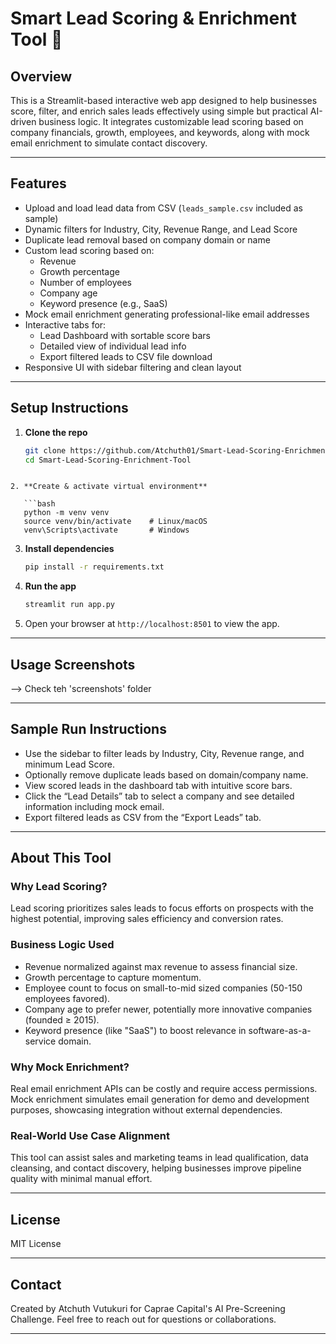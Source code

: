 
# Smart Lead Scoring & Enrichment Tool 🚀

## Overview

This is a Streamlit-based interactive web app designed to help businesses score, filter, and enrich sales leads effectively using simple but practical AI-driven business logic. It integrates customizable lead scoring based on company financials, growth, employees, and keywords, along with mock email enrichment to simulate contact discovery.

---

## Features

- Upload and load lead data from CSV (`leads_sample.csv` included as sample)  
- Dynamic filters for Industry, City, Revenue Range, and Lead Score  
- Duplicate lead removal based on company domain or name  
- Custom lead scoring based on:  
  - Revenue  
  - Growth percentage  
  - Number of employees  
  - Company age  
  - Keyword presence (e.g., SaaS)  
- Mock email enrichment generating professional-like email addresses  
- Interactive tabs for:  
  - Lead Dashboard with sortable score bars  
  - Detailed view of individual lead info  
  - Export filtered leads to CSV file download  
- Responsive UI with sidebar filtering and clean layout

---

## Setup Instructions

1. **Clone the repo**  
   ```bash
   git clone https://github.com/Atchuth01/Smart-Lead-Scoring-Enrichment-Tool.git
   cd Smart-Lead-Scoring-Enrichment-Tool
```

2. **Create & activate virtual environment**

   ```bash
   python -m venv venv
   source venv/bin/activate    # Linux/macOS
   venv\Scripts\activate       # Windows
   ```

3. **Install dependencies**

   ```bash
   pip install -r requirements.txt
   ```


4. **Run the app**

   ```bash
   streamlit run app.py
   ```

5. Open your browser at `http://localhost:8501` to view the app.

---

## Usage Screenshots

--> Check teh 'screenshots' folder

---

## Sample Run Instructions

* Use the sidebar to filter leads by Industry, City, Revenue range, and minimum Lead Score.
* Optionally remove duplicate leads based on domain/company name.
* View scored leads in the dashboard tab with intuitive score bars.
* Click the “Lead Details” tab to select a company and see detailed information including mock email.
* Export filtered leads as CSV from the “Export Leads” tab.

---

## About This Tool

### Why Lead Scoring?

Lead scoring prioritizes sales leads to focus efforts on prospects with the highest potential, improving sales efficiency and conversion rates.

### Business Logic Used

* Revenue normalized against max revenue to assess financial size.
* Growth percentage to capture momentum.
* Employee count to focus on small-to-mid sized companies (50-150 employees favored).
* Company age to prefer newer, potentially more innovative companies (founded ≥ 2015).
* Keyword presence (like "SaaS") to boost relevance in software-as-a-service domain.

### Why Mock Enrichment?

Real email enrichment APIs can be costly and require access permissions. Mock enrichment simulates email generation for demo and development purposes, showcasing integration without external dependencies.

### Real-World Use Case Alignment

This tool can assist sales and marketing teams in lead qualification, data cleansing, and contact discovery, helping businesses improve pipeline quality with minimal manual effort.

---

## License

MIT License

---

## Contact

Created by Atchuth Vutukuri for Caprae Capital's AI Pre-Screening Challenge.
Feel free to reach out for questions or collaborations.

---

